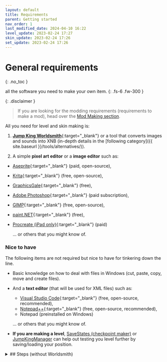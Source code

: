 ```yaml
---
layout: default
title: Requirements
parent: Getting started
nav_order: 1
last_modified_date: 2024-04-10 16:22
level_update: 2023-02-24 17:27
skin_update: 2023-02-24 17:26
set_update: 2023-02-24 17:26
---
```


# General requirements
{: .no_toc }

all the software you need to make your own item.<!-- more -->
{: .fs-6 .fw-300 }

{: .disclaimer }
> If you are looking for the modding requirements (requirements to make a mod), head over the [Mod Making section]({{site.baseurl}}/mod-making).

All you need for level and skin making is:

1. [**Jump King Worldsmith**](steam://run/2245910){:target="_blank"} or a tool that converts images and sounds into XNB (in-depth details in the [following category]({{ site.baseurl }}/tools/alternatives/)).

2. A simple **pixel art editor** or a **image editor** such as:
  - [Aseprite](https://www.aseprite.org/){:target="_blank"} (paid, open-source),
  - [Krita](https://krita.org/){:target="_blank"} (free, open-source),
  - [GraphicsGale](https://graphicsgale.com/us/){:target="_blank"} (free),
  - [Adobe Photoshop](https://www.adobe.com/products/photoshop.html){:target="_blank"} (paid subscription),
  - [GIMP](https://www.gimp.org/){:target="_blank"} (free, open-source),
  - [paint.NET](https://www.getpaint.net/){:target="_blank"} (free),
  - [Procreate (iPad only)](https://procreate.com){:target="_blank"} (paid)
  
    ... or others that you might know of.

### Nice to have

The following items are not required but nice to have for tinkering down the line.

- Basic knowledge on how to deal with files in Windows (cut, paste, copy, move and create files).

- And a **text editor** (that will be used for XML files) such as:
  - [Visual Studio Code](https://code.visualstudio.com/){:target="_blank"} (free, open-source, recommended),
  - [Notepad++](https://notepad-plus-plus.org/){:target="_blank"} (free, open-source, recommended),
  - Notepad (preinstalled on Windows)
  
  ... or others that you might know of.

- **If you are making a level**, [SaveStates (checkpoint maker)](https://steamcommunity.com/sharedfiles/filedetails/?id=3161216998) or [JumpKingManager](https://steamcommunity.com/sharedfiles/filedetails/?id=3169568082) can help out testing you level further by saving/loading your position.

<details class="expander">
   <summary markdown="1">
## Steps (without Worldsmith)
   </summary>

   <div markdown="1">

{: .highlight }
*Not recommended!*

If you are not planning to use **Jump King Worldsmith**, you will also need to choose one of the following requirements depending on what you are planning to do:

|Made for|Name|Last updated|
|---|---|---|
|Level|[__Sample level__]({{ site.baseurl }}/files/%5BLEVEL%5D%20Sample%20Level.zip){: target="_blank"}|{{ page.level_update | date: "%-d %B %Y at %R" }}|
|Single skin|[__Pizza hat__ by Taft]({{ site.baseurl }}/files/%5BSKIN%5D%20Pizza%20Hat.zip){: target="_blank"}|{{ page.skin_update | date: "%-d %B %Y at %R" }}|
|Skin set|[__Jing__ by Volcanic]({{ site.baseurl }}/files/%5BSET%5D%20Jing.zip){: target="_blank"}|{{ page.set_update | date: "%-d %B %Y at %R" }}|

<!-- todo: update these files -->

</div>
</details>
